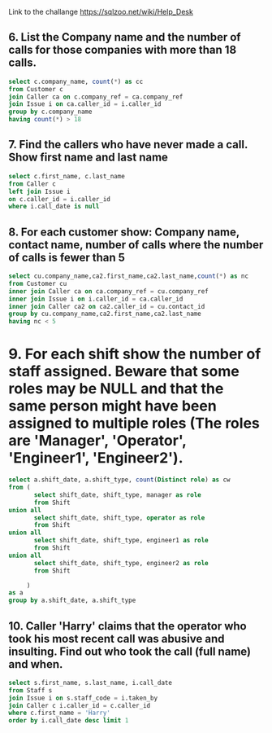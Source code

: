 Link to the challange https://sqlzoo.net/wiki/Help_Desk

## 6. List the Company name and the number of calls for those companies with more than 18 calls.

```SQL 
select c.company_name, count(*) as cc
from Customer c
join Caller ca on c.company_ref = ca.company_ref
join Issue i on ca.caller_id = i.caller_id
group by c.company_name
having count(*) > 18
```
## 7. Find the callers who have never made a call. Show first name and last name
```SQL 
select c.first_name, c.last_name
from Caller c
left join Issue i
on c.caller_id = i.caller_id
where i.call_date is null
```

## 8.  For each customer show: Company name, contact name, number of calls where the number of calls is fewer than 5

```SQL 
select cu.company_name,ca2.first_name,ca2.last_name,count(*) as nc
from Customer cu
inner join Caller ca on ca.company_ref = cu.company_ref 
inner join Issue i on i.caller_id = ca.caller_id
inner join Caller ca2 on ca2.caller_id = cu.contact_id
group by cu.company_name,ca2.first_name,ca2.last_name
having nc < 5
```

# 9.  For each shift show the number of staff assigned. Beware that some roles may be NULL and that the same person might have been assigned to multiple roles (The roles are 'Manager', 'Operator', 'Engineer1', 'Engineer2').
```SQL 
select a.shift_date, a.shift_type, count(Distinct role) as cw
from (
       select shift_date, shift_type, manager as role 
       from Shift
union all
       select shift_date, shift_type, operator as role 
       from Shift
union all
       select shift_date, shift_type, engineer1 as role 
       from Shift
union all
       select shift_date, shift_type, engineer2 as role 
       from Shift

     ) 
as a
group by a.shift_date, a.shift_type
```

## 10.  Caller 'Harry' claims that the operator who took his most recent call was abusive and insulting. Find out who took the call (full name) and when.
```SQL 
select s.first_name, s.last_name, i.call_date
from Staff s 
join Issue i on s.staff_code = i.taken_by
join Caller c i.caller_id = c.caller_id 
where c.first_name = 'Harry'
order by i.call_date desc limit 1
```
